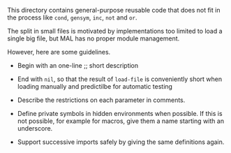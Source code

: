 This directory contains general-purpose reusable code that does not
fit in the process like `cond`, `gensym`, `inc`, `not` and `or`.

The split in small files is motivated by implementations too limited
to load a single big file, but MAL has no proper module management.

However, here are some guidelines.

- Begin with an one-line ;; short description

- End with `nil`, so that the result of `load-file` is conveniently
  short when loading manually and predictilbe for automatic testing

- Describe the restrictions on each parameter in comments.

- Define private symbols in hidden environments when possible. If this
  is not possible, for example for macros, give them a name starting
  with an underscore.

- Support successive imports safely by giving the same definitions
  again.
